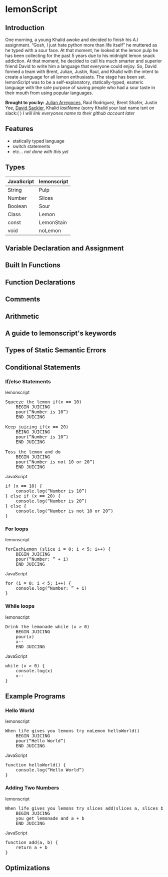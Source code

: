 # lemonScript
## Introduction
One morning, a young Khalid awoke and decided to finish his A.I assignment. “Gosh, I just hate python more than life itself” he muttered as he typed with a sour face. At that moment, he looked at the lemon pulp he has been collecting for the past 5 years due to his midnight lemon snack addiction. At that moment, he decided to call his much smarter and superior friend David to write him a language that everyone could enjoy. So, David formed a team with Brent, Julian, Justin, Raul, and Khalid with the intent to create a language for all lemon enthusiasts.
The stage has been set. lemonScript was to be a self-explanatory, statically-typed, esoteric language with the sole purpose of saving people who had a sour taste in their mouth from using popular languages. 

**Brought to you by:** [Julian Arregoces](https://github.com/Jarregoc), Raul Rodriguez, Brent Shafer, Justin Yee, [David Sackler](https://github.com/Dsackler), Khalid *lastName* (sorry Khalid your last name isnt on slack:( )
*I will link everyones name to their github account later*

## Features
- statically typed language
- switch statements
- etc... *not done with this yet*

## Types
| JavaScript | lemonscript |
| ---------- | ----------- |
| String     | Pulp	   |
| Number     | Slices      |
| Boolean    | Sour        |
| Class      | Lemon       |
| const      | LemonStain  |
| void       | noLemon     |

## Variable Declaration and Assignment

## Built In Functions

## Function Declarations

## Comments

## Arithmetic

## A guide to lemonscript's keywords

## Types of Static Semantic Errors

## Conditional Statements
### If/else Statements
lemonscript
<pre>
Squeeze the lemon if(x == 10)
	BEGIN JUICING
	pour(“Number is 10”)
	END JUICING

Keep juicing if(x == 20)
	BEING JUICING
	pour(“Number is 10”)
	END JUICING

Toss the lemon and do
	BEGIN JUICING
	pour(“Number is not 10 or 20”)
	END JUICING
</pre>

JavaScript
<pre>
if (x == 10) {
	console.log(“Number is 10”)
} else if (x == 20) {
	console.log(“Number is 20”)
} else {
	console.log(“Number is not 10 or 20”)
}
</pre>

### For loops
lemonscript
<pre>
forEachLemon (slice i = 0; i < 5; i++) {
	BEGIN JUICING
	pour(“Number: ” + i)
	END JUICING
</pre>

JavaScript
<pre>
for (i = 0; i < 5; i++) {
	console.log(“Number: ” + i)
}
</pre>

### While loops
lemonscript
<pre>
Drink the lemonade while (x > 0) 
	BEGIN JUICING
	pour(x)
	x--
	END JUICING
</pre>

JavaScript
<pre>
while (x > 0) {
	console.log(x)
	x--
}
</pre>

## Example Programs
### Hello World
lemonscript
<pre>
When life gives you lemons try noLemon helloWorld()
	BEGIN JUICING
	pour(“Hello World”)
	END JUICING
</pre>

JavaScript
<pre>
function helloWorld() {
	console.log(“Hello World”)
}
</pre>

### Adding Two Numbers
lemonscript
<pre>
When life gives you lemons try slices add(slices a, slices b) 
	BEGIN JUICING
	you get lemonade and a + b
	END JUICING	
</pre>

JavaScript
<pre>
function add(a, b) {
	return a + b
}
</pre>



## Optimizations


